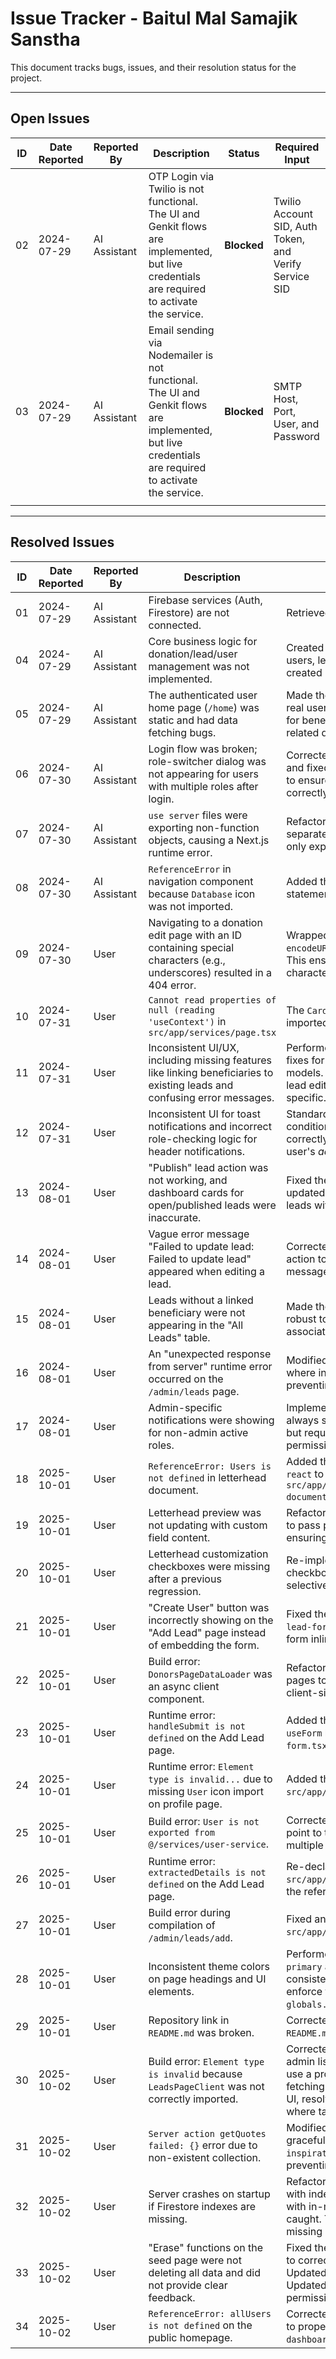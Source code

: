 # Issue Tracker - Baitul Mal Samajik Sanstha

This document tracks bugs, issues, and their resolution status for the project.

---

## Open Issues

| ID | Date Reported | Reported By | Description | Status | Required Input |
| -- | ------------- | ----------- | ----------- | ------ | -------------- |
| 02 | 2024-07-29    | AI Assistant| OTP Login via Twilio is not functional. The UI and Genkit flows are implemented, but live credentials are required to activate the service. | **Blocked** | Twilio Account SID, Auth Token, and Verify Service SID |
| 03 | 2024-07-29    | AI Assistant| Email sending via Nodemailer is not functional. The UI and Genkit flows are implemented, but live credentials are required to activate the service. | **Blocked** | SMTP Host, Port, User, and Password |
|    |               |             |             |        |                |

---

## Resolved Issues

| ID | Date Reported | Reported By | Description | Resolution | Resolved By | Date Resolved |
| -- | ------------- | ----------- | ----------- | ---------- | ----------- | ------------- |
| 01 | 2024-07-29    | AI Assistant| Firebase services (Auth, Firestore) are not connected. | Retrieved config via tool and populated `.env` file. | AI Assistant | 2024-07-29    |
| 04 | 2024-07-29    | AI Assistant| Core business logic for donation/lead/user management was not implemented. | Created pages and server actions for admins to add users, leads, and donations from the dashboard. Also created page for beneficiaries to request help. | AI Assistant | 2024-07-30    |
| 05 | 2024-07-29    | AI Assistant| The authenticated user home page (`/home`) was static and had data fetching bugs. | Made the page dynamic by fetching and displaying real user-specific data (donations for donors, cases for beneficiaries) based on the active role. Fixed all related data fetching bugs. | AI Assistant | 2024-07-30    |
| 06 | 2024-07-30    | AI Assistant| Login flow was broken; role-switcher dialog was not appearing for users with multiple roles after login. | Corrected session initialization logic in the app shell and fixed phone number formatting in login actions to ensure the user is found and the dialog appears correctly. | AI Assistant | 2024-07-30    |
| 07 | 2024-07-30    | AI Assistant| `use server` files were exporting non-function objects, causing a Next.js runtime error. | Refactored Genkit flows to move Zod schemas into a separate `src/ai/schemas.ts` file, ensuring server files only export async functions. | AI Assistant | 2024-07-30    |
| 08 | 2024-07-30    | AI Assistant| `ReferenceError` in navigation component because `Database` icon was not imported. | Added the `Database` icon to the `lucide-react` import statement in `src/components/nav.tsx`. | AI Assistant | 2024-07-30    |
| 09 | 2024-07-30    | User          | Navigating to a donation edit page with an ID containing special characters (e.g., underscores) resulted in a 404 error. | Wrapped the dynamic ID segment in `encodeURIComponent()` when creating the `<Link>` `href`. This ensures Next.js routing handles special characters correctly. | AI Assistant | 2024-07-30    |
| 10 | 2024-07-31    | User          | `Cannot read properties of null (reading 'useContext')` in `src/app/services/page.tsx` | The `CardFooter` component was used without being imported. Added it to the import statement. | AI Assistant | 2024-07-31    |
| 11 | 2024-07-31    | User          | Inconsistent UI/UX, including missing features like linking beneficiaries to existing leads and confusing error messages. | Performed a full-system audit and implemented fixes for UI consistency, error handling, and data models. Added the ability to link beneficiaries on the lead edit page and made error messages more specific. | AI Assistant | 2024-07-31    |
| 12 | 2024-07-31    | User          | Inconsistent UI for toast notifications and incorrect role-checking logic for header notifications. | Standardized toast UI to always include an OK and a conditional Copy button. Fixed `app-shell` logic to correctly show/hide admin notifications based on the user's *active* role. | AI Assistant | 2024-07-31    |
| 13 | 2024-08-01    | User          | "Publish" lead action was not working, and dashboard cards for open/published leads were inaccurate. | Fixed the `handleQuickStatusChange` action and updated dashboard card logic to correctly count leads with `caseAction: 'Publish'`. | AI Assistant | 2024-08-01    |
| 14 | 2024-08-01    | User          | Vague error message "Failed to update lead: Failed to update lead" appeared when editing a lead. | Corrected the `catch` block in the update lead server action to return the original, more specific error message from the service layer. | AI Assistant | 2024-08-01    |
| 15 | 2024-08-01    | User          | Leads without a linked beneficiary were not appearing in the "All Leads" table. | Made the filtering logic in `leads-client.tsx` more robust to handle leads that do not have an associated beneficiary object. | AI Assistant | 2024-08-01    |
| 16 | 2024-08-01    | User          | An "unexpected response from server" runtime error occurred on the `/admin/leads` page. | Modified the `leads-client.tsx` to handle cases where initial settings from the server might be null, preventing the client/server mismatch. | AI Assistant | 2024-08-01    |
| 17 | 2024-08-01    | User          | Admin-specific notifications were showing for non-admin active roles. | Implemented an intelligent notification system that always shows all pending actions to a multi-role user but requires a role switch if the active role lacks permissions. | AI Assistant | 2024-08-01    |
| 18 | 2025-10-01    | User          | `ReferenceError: Users is not defined` in letterhead document. | Added the missing `Users` icon import from `lucide-react` to `src/app/admin/organization/letterhead/letterhead-document.tsx`. | AI Assistant | 2025-10-01    |
| 19 | 2025-10-01    | User          | Letterhead preview was not updating with custom field content. | Refactored the `letterhead-document.tsx` component to pass props correctly to the preview component, ensuring a live preview. | AI Assistant | 2025-10-01    |
| 20 | 2025-10-01    | User          | Letterhead customization checkboxes were missing after a previous regression. | Re-implemented the "Inclusion Options" section with checkboxes in `letterhead-document.tsx` to allow selective display of letterhead elements. | AI Assistant | 2025-10-01    |
| 21 | 2025-10-01    | User          | "Create User" button was incorrectly showing on the "Add Lead" page instead of embedding the form. | Fixed the logic in `src/app/admin/leads/add/add-lead-form.tsx` to correctly display the user creation form inline when "Create New" is selected. | AI Assistant | 2025-10-01    |
| 22 | 2025-10-01    | User          | Build error: `DonorsPageDataLoader` was an async client component. | Refactored `donors`, `beneficiaries`, and `referrals` pages to separate server-side data fetching from client-side UI rendering, resolving the build error. | AI Assistant | 2025-10-01    |
| 23 | 2025-10-01    | User          | Runtime error: `handleSubmit is not defined` on the Add Lead page. | Added the missing `handleSubmit` function from the `useForm` hook in `src/app/admin/leads/add/add-lead-form.tsx`. | AI Assistant | 2025-10-01    |
| 24 | 2025-10-01    | User          | Runtime error: `Element type is invalid...` due to missing `User` icon import on profile page. | Added the `User` icon import from `lucide-react` to `src/app/profile/settings/page.tsx`. | AI Assistant | 2025-10-01    |
| 25 | 2025-10-01    | User          | Build error: `User is not exported from @/services/user-service`. | Corrected all invalid import paths for the `User` type to point to the correct central `types.ts` file across multiple components. | AI Assistant | 2025-10-01    |
| 26 | 2025-10-01    | User          | Runtime error: `extractedDetails is not defined` on the Add Lead page. | Re-declared the `extractedDetails` state variable in `src/app/admin/leads/add/add-lead-form.tsx` to fix the reference error. | AI Assistant | 2025-10-01    |
| 27 | 2025-10-01    | User          | Build error during compilation of `/admin/leads/add`. | Fixed an incorrect import path for the `User` type in `src/app/admin/leads/add/actions.ts`. | AI Assistant | 2025-10-01    |
| 28 | 2025-10-01    | User          | Inconsistent theme colors on page headings and UI elements. | Performed a full-system audit and applied `text-primary` and `text-muted-foreground` classes consistently across all pages and components to enforce the theme. Added new status colors to `globals.css`. | AI Assistant | 2025-10-01    |
| 29 | 2025-10-01    | User          | Repository link in `README.md` was broken. | Corrected the `href` for the GitHub repository link in `README.md`. | AI Assistant | 2025-10-01    |
| 30 | 2025-10-02    | User          | Build error: `Element type is invalid` because `LeadsPageClient` was not correctly imported. | Corrected the file structure and import paths for all admin list pages (`donors`, `leads`, `campaigns`, etc.) to use a proper Server Component (`page.tsx`) for data fetching and a Client Component (`*-client.tsx`) for UI, resolving the build error and a data integrity issue where tables appeared empty. | AI Assistant | 2025-10-02    |
| 31 | 2025-10-02    | User          | `Server action getQuotes failed: {}` error due to non-existent collection. | Modified the `quotes-service.ts` and Genkit flow to gracefully handle cases where the `inspirationalQuotes` collection doesn't exist, preventing a server crash. | AI Assistant | 2025-10-02    |
| 32 | 2025-10-02    | User          | Server crashes on startup if Firestore indexes are missing. | Refactored all data fetching services to try queries with indexes first, then fall back to an unsorted query with in-memory sorting if an index-related error is caught. This makes the application resilient to missing indexes. | AI Assistant | 2025-10-02    |
| 33 | 2025-10-02    | User          | "Erase" functions on the seed page were not deleting all data and did not provide clear feedback. | Fixed the `deleteCollection` utility in `seed-service.ts` to correctly iterate and delete all documents. Updated `eraseCoreTeam` to correctly find users. Updated the "Erase Auth Users" function's permissions via `verify-iam.js`. | AI Assistant | 2025-10-02    |
| 34 | 2025-10-02    | User          | `ReferenceError: allUsers is not defined` on the public homepage. | Corrected the data access logic in `src/app/page.tsx` to properly destructure the `users` array from the `dashboardData` object. | AI Assistant | 2025-10-02    |